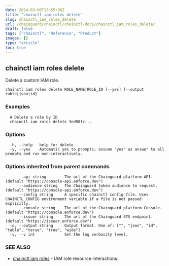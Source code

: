 ```yaml
---
date: 2024-03-06T13:55:06Z
title: "chainctl iam roles delete"
slug: chainctl_iam_roles_delete
url: /chainguard/chainctl/chainctl-docs/chainctl_iam_roles_delete/
draft: false
tags: ["chainctl", "Reference", "Product"]
images: []
type: "article"
toc: true
---
```

## chainctl iam roles delete

Delete a custom IAM role.

```
chainctl iam roles delete ROLE_NAME|ROLE_ID [--yes] [--output table|json|id]
```

### Examples

```
  # Delete a role by ID
  chainctl iam roles delete 3ed98fc...
```

### Options

```
  -h, --help   help for delete
  -y, --yes    Automatic yes to prompts; assume "yes" as answer to all prompts and run non-interactively.
```

### Options inherited from parent commands

```
      --api string        The url of the Chainguard platform API. (default "https://console-api.enforce.dev")
      --audience string   The Chainguard token audience to request. (default "https://console-api.enforce.dev")
      --config string     A specific chainctl config file. Uses CHAINCTL_CONFIG environment variable if a file is not passed explicitly.
      --console string    The url of the Chainguard platform Console. (default "https://console.enforce.dev")
      --issuer string     The url of the Chainguard STS endpoint. (default "https://issuer.enforce.dev")
  -o, --output string     Output format. One of: ["", "json", "id", "table", "terse", "tree", "wide"]
  -v, --v int             Set the log verbosity level.
```

### SEE ALSO

* [chainctl iam roles](/chainguard/chainctl/chainctl-docs/chainctl_iam_roles/)	 - IAM role resource interactions.

